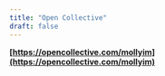 ```yaml
---
title: "Open Collective"
draft: false
---
```

**[https://opencollective.com/mollyim](https://opencollective.com/mollyim)**

<script>window.location.href = "https://opencollective.com/mollyim";</script>

